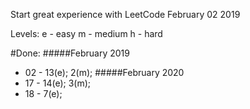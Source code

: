 Start great experience with LeetCode February 02 2019

Levels:
e - easy
m - medium
h - hard

#Done:
#####February 2019
- 02 - 13(e); 2(m);
#####February 2020
- 17 - 14(e); 3(m);
- 18 - 7(e);

